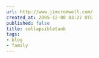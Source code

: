 ```yaml
---
url: http://www.jimcromwell.com/
created_at: 2005-12-08 03:27 UTC
published: false
title: collapsibletank
tags:
- blog
- family
---
```




